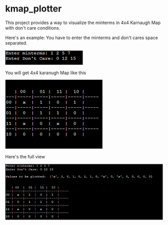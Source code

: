 # kmap_plotter
This project provides a way to visualize the minterms in 4x4 Karnaugh Map with don't care conditions.

Here's an example:
You have to enter the minterms and don't cares space separated.

![INPUT](asset/Inputs.PNG)

You will get 4x4 karanugh Map like this

![INPUT](asset/Output.PNG)

Here's the full view

![INPUT](asset/Output2.PNG)
